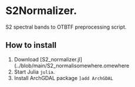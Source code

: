 # S2Normalizer.
S2 spectral bands to OTBTF preprocessing script.
## How to install
1. Download [S2_normalizer.jl](../blob/main/S2_normalisomewhere.omewhere
2. Start Julia `julia`.
3. Install ArchGDAL package `]add ArchGDAL`

